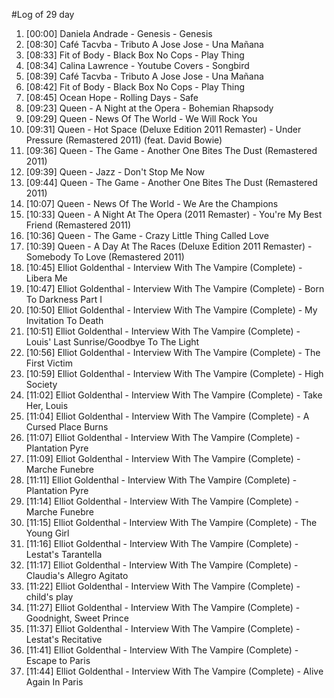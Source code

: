 #Log of 29 day

1. [00:00] Daniela Andrade - Genesis - Genesis
1. [08:30] Café Tacvba - Tributo A Jose Jose - Una Mañana
1. [08:33] Fit of Body - Black Box No Cops - Play Thing
1. [08:34] Calina Lawrence - Youtube Covers - Songbird
1. [08:39] Café Tacvba - Tributo A Jose Jose - Una Mañana
1. [08:42] Fit of Body - Black Box No Cops - Play Thing
1. [08:45] Ocean Hope - Rolling Days - Safe
1. [09:23] Queen - A Night at the Opera - Bohemian Rhapsody
1. [09:29] Queen - News Of The World - We Will Rock You
1. [09:31] Queen - Hot Space (Deluxe Edition 2011 Remaster) - Under Pressure (Remastered 2011) (feat. David Bowie)
1. [09:36] Queen - The Game - Another One Bites The Dust (Remastered 2011)
1. [09:39] Queen - Jazz - Don't Stop Me Now
1. [09:44] Queen - The Game - Another One Bites The Dust (Remastered 2011)
1. [10:07] Queen - News Of The World - We Are the Champions
1. [10:33] Queen - A Night At The Opera (2011 Remaster) - You're My Best Friend (Remastered 2011)
1. [10:36] Queen - The Game - Crazy Little Thing Called Love
1. [10:39] Queen - A Day At The Races (Deluxe Edition 2011 Remaster) - Somebody To Love (Remastered 2011)
1. [10:45] Elliot Goldenthal - Interview With The Vampire (Complete) - Libera Me
1. [10:47] Elliot Goldenthal - Interview With The Vampire (Complete) - Born To Darkness Part I
1. [10:50] Elliot Goldenthal - Interview With The Vampire (Complete) - My Invitation To Death
1. [10:51] Elliot Goldenthal - Interview With The Vampire (Complete) - Louis' Last Sunrise/Goodbye To The Light
1. [10:56] Elliot Goldenthal - Interview With The Vampire (Complete) - The First Victim
1. [10:59] Elliot Goldenthal - Interview With The Vampire (Complete) - High Society
1. [11:02] Elliot Goldenthal - Interview With The Vampire (Complete) - Take Her, Louis
1. [11:04] Elliot Goldenthal - Interview With The Vampire (Complete) - A Cursed Place Burns
1. [11:07] Elliot Goldenthal - Interview With The Vampire (Complete) - Plantation Pyre
1. [11:09] Elliot Goldenthal - Interview With The Vampire (Complete) - Marche Funebre
1. [11:11] Elliot Goldenthal - Interview With The Vampire (Complete) - Plantation Pyre
1. [11:14] Elliot Goldenthal - Interview With The Vampire (Complete) - Marche Funebre
1. [11:15] Elliot Goldenthal - Interview With The Vampire (Complete) - The Young Girl
1. [11:16] Elliot Goldenthal - Interview With The Vampire (Complete) - Lestat's Tarantella
1. [11:17] Elliot Goldenthal - Interview With The Vampire (Complete) - Claudia's Allegro Agitato
1. [11:22] Elliot Goldenthal - Interview With The Vampire (Complete) - child's play
1. [11:27] Elliot Goldenthal - Interview With The Vampire (Complete) - Goodnight, Sweet Prince
1. [11:37] Elliot Goldenthal - Interview With The Vampire (Complete) - Lestat's Recitative
1. [11:41] Elliot Goldenthal - Interview With The Vampire (Complete) - Escape to Paris
1. [11:44] Elliot Goldenthal - Interview With The Vampire (Complete) - Alive Again In Paris
